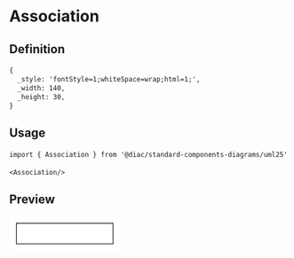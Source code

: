 # Association

## Definition

```
{
  _style: 'fontStyle=1;whiteSpace=wrap;html=1;',
  _width: 140,
  _height: 30,
}
```

## Usage

```
import { Association } from '@diac/standard-components-diagrams/uml25'

<Association/>
```

## Preview

<img src="./association.png" width="200"/>
